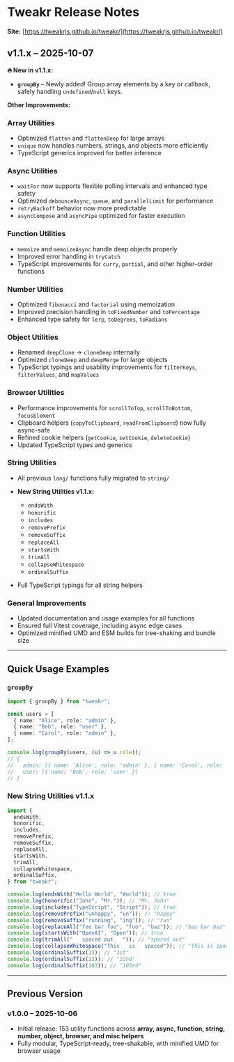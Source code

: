 # Tweakr Release Notes

**Site:** [https://tweakrjs.github.io/tweakr/](https://tweakrjs.github.io/tweakr/)

## v1.1.x – 2025-10-07

**🔥 New in v1.1.x:**

- **`groupBy`** – Newly added! Group array elements by a key or callback, safely handling `undefined`/`null` keys.

**Other Improvements:**

### Array Utilities

- Optimized `flatten` and `flattenDeep` for large arrays
- `unique` now handles numbers, strings, and objects more efficiently
- TypeScript generics improved for better inference

### Async Utilities

- `waitFor` now supports flexible polling intervals and enhanced type safety
- Optimized `debounceAsync`, `queue`, and `parallelLimit` for performance
- `retryBackoff` behavior now more predictable
- `asyncCompose` and `asyncPipe` optimized for faster execution

### Function Utilities

- `memoize` and `memoizeAsync` handle deep objects properly
- Improved error handling in `tryCatch`
- TypeScript improvements for `curry`, `partial`, and other higher-order functions

### Number Utilities

- Optimized `fibonacci` and `factorial` using memoization
- Improved precision handling in `toFixedNumber` and `toPercentage`
- Enhanced type safety for `lerp`, `toDegrees`, `toRadians`

### Object Utilities

- Renamed `deepClone` → `cloneDeep` internally
- Optimized `cloneDeep` and `deepMerge` for large objects
- TypeScript typings and usability improvements for `filterKeys`, `filterValues`, and `mapValues`

### Browser Utilities

- Performance improvements for `scrollToTop`, `scrollToBottom`, `focusElement`
- Clipboard helpers (`copyToClipboard`, `readFromClipboard`) now fully async-safe
- Refined cookie helpers (`getCookie`, `setCookie`, `deleteCookie`)
- Updated TypeScript types and generics

### String Utilities

- All previous `lang/` functions fully migrated to `string/`
- **New String Utilities v1.1.x:**

  - `endsWith`
  - `honorific`
  - `includes`
  - `removePrefix`
  - `removeSuffix`
  - `replaceAll`
  - `startsWith`
  - `trimAll`
  - `collapseWhitespace`
  - `ordinalSuffix`

- Full TypeScript typings for all string helpers

### General Improvements

- Updated documentation and usage examples for all functions
- Ensured full Vitest coverage, including async edge cases
- Optimized minified UMD and ESM builds for tree-shaking and bundle size

---

## Quick Usage Examples

### `groupBy`

```ts
import { groupBy } from "tweakr";

const users = [
  { name: "Alice", role: "admin" },
  { name: "Bob", role: "user" },
  { name: "Carol", role: "admin" },
];

console.log(groupBy(users, (u) => u.role));
// {
//   admin: [{ name: 'Alice', role: 'admin' }, { name: 'Carol', role: 'admin' }],
//   user: [{ name: 'Bob', role: 'user' }]
// }
```

### New String Utilities v1.1.x

```ts
import {
  endsWith,
  honorific,
  includes,
  removePrefix,
  removeSuffix,
  replaceAll,
  startsWith,
  trimAll,
  collapseWhitespace,
  ordinalSuffix,
} from "tweakr";

console.log(endsWith("Hello World", "World")); // true
console.log(honorific("John", "Mr.")); // "Mr. John"
console.log(includes("TypeScript", "Script")); // true
console.log(removePrefix("unhappy", "un")); // "happy"
console.log(removeSuffix("running", "ing")); // "run"
console.log(replaceAll("foo bar foo", "foo", "baz")); // "baz bar baz"
console.log(startsWith("OpenAI", "Open")); // true
console.log(trimAll("   spaced out   ")); // "spaced out"
console.log(collapseWhitespace("This   is   spaced")); // "This is spaced"
console.log(ordinalSuffix(1)); // "1st"
console.log(ordinalSuffix(22)); // "22nd"
console.log(ordinalSuffix(103)); // "103rd"
```

---

## Previous Version

### v1.0.0 – 2025-10-06

- Initial release: 153 utility functions across **array, async, function, string, number, object, browser, and misc helpers**
- Fully modular, TypeScript-ready, tree-shakable, with minified UMD for browser usage
